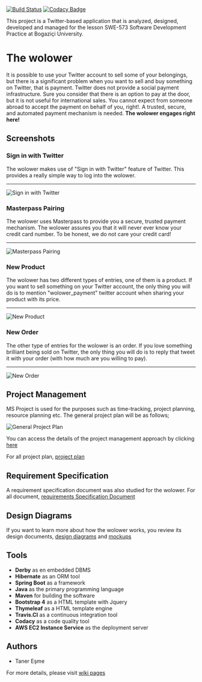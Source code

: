 [![Build Status](https://travis-ci.org/taneresme/wolower.png?branch=master)](https://travis-ci.org/taneresme/wolower)
[![Codacy Badge](https://app.codacy.com/project/badge/Grade/93a2db46cf464f3a814dce23b52cffb6)](https://www.codacy.com/gh/taneresme/wolower/dashboard?utm_source=github.com&amp;utm_medium=referral&amp;utm_content=taneresme/wolower&amp;utm_campaign=Badge_Grade)


This project is a Twitter-based application that is analyzed, designed, 
developed and managed for the lesson SWE-573 Software Development Practice 
at Bogaziçi University.

# The wolower
It is possible to use your Twitter account to sell some of your belongings, 
but there is a significant problem when you want to sell and buy something
on Twitter, that is payment. Twitter does not provide a social payment
infrastructure. Sure you consider that there is an option to pay at the door, 
but it is not useful for international sales. You cannot expect from someone
abroad to accept the payment on behalf of you, right!. A trusted, secure,
and automated payment mechanism is needed. 
**The wolower engages right here!**

## Screenshots
### Sign in with Twitter
The wolower makes use of "Sign in with Twitter" feature of Twitter. 
This provides a really simple way to log into the wolower. 

***

![Sign in with Twitter](https://github.com/taneresme/swe.573.project/blob/master/docs.project/signin.gif)

### Masterpass Pairing
The wolower uses Masterpass to provide you a secure, trusted payment mechanism.
The wolower assures you that it will never ever know your credit card
number. To be honest, we do not care your credit card!

***

![Masterpass Pairing](https://github.com/taneresme/swe.573.project/blob/master/docs.project/masterpass-pairing.gif)

### New Product
The wolower has two different types of entries, one of them is a product. 
If you want to sell something on your Twitter account, the only thing you will
do is to mention "wolower_payment" twitter account when sharing your product 
with its price. 

***

![New Product](https://github.com/taneresme/swe.573.project/blob/master/docs.project/new-product.gif)

### New Order
The other type of entries for the wolower is an order. 
If you love something brilliant being sold on Twitter, the only thing you will do
is to reply that tweet it with your order (with how much are you willing to pay).

***

![New Order](https://github.com/taneresme/swe.573.project/blob/master/docs.project/new-order.gif)

## Project Management
MS Project is used for the purposes such as
time-tracking, project planning, resource planning etc.
The general project plan will be as follows;

![General Project Plan](https://github.com/taneresme/swe.573.project/blob/master/docs.project/wolower.project-plan-general.png)

You can access the details of the project management approach by
clicking [here](https://github.com/taneresme/swe.573.project/wiki/2.-Project-Management)

For all project plan,
[project plan](https://github.com/taneresme/swe.573.project/blob/master/docs.project/wolower.project-plan.pdf)

## Requirement Specification
A requirement specification document was also studied for the wolower.
For all document,
[requirements Specification Document](https://github.com/taneresme/swe.573.project/blob/master/docs.project/wolower.requirement-specification.pdf)

## Design Diagrams
If you want to learn more about how the wolower works,
you review its design documents,
[design diagrams](https://github.com/taneresme/swe.573.project/blob/master/docs.project/wolower.diagrams.pdf)
and
[mockups](https://github.com/taneresme/swe.573.project/blob/master/docs.project/wolower.mockups.pdf)

## Tools
* **Derby** as en embedded DBMS
* **Hibernate** as an ORM tool
* **Spring Boot** as a framework
* **Java** as the primary programming language
* **Maven** for building the software
* **Bootstrap 4** as a HTML template with Jquery
* **Thymeleaf** as a HTML template engine
* **Travis.CI** as a continuous integration tool
* **Codacy** as a code quality tool
* **AWS EC2 Instance Service** as the deployment server

## Authors
* Taner Eşme

For more details, please visit [wiki pages](https://github.com/taneresme/swe.573.project/wiki)
